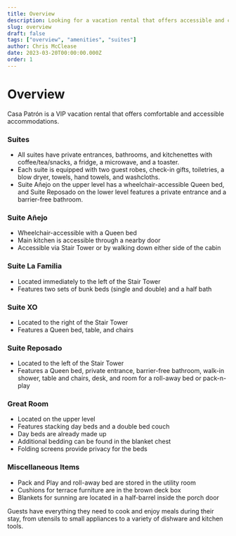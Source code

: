 ```yaml
---
title: Overview
description: Looking for a vacation rental that offers accessible and comfortable accommodations? Casa Patrón has got you covered! Each suite is equipped with private entrances, kitchenettes, and everything you need to make your stay a memorable one. Read on to learn more about the amenities and features of this beautiful vacation rental.
slug: overview
draft: false
tags: ["overview", "amenities", "suites"]
author: Chris McClease
date: 2023-03-20T00:00:00.000Z
order: 1
---
```


# Overview

Casa Patrón is a VIP vacation rental that offers comfortable and accessible accommodations.

### Suites

- All suites have private entrances, bathrooms, and kitchenettes with coffee/tea/snacks, a fridge, a microwave, and a toaster.
- Each suite is equipped with two guest robes, check-in gifts, toiletries, a blow dryer, towels, hand towels, and washcloths.
- Suite Añejo on the upper level has a wheelchair-accessible Queen bed, and Suite Reposado on the lower level features
  a private entrance and a barrier-free bathroom.

### Suite Añejo

- Wheelchair-accessible with a Queen bed
- Main kitchen is accessible through a nearby door
- Accessible via Stair Tower or by walking down either side of the cabin

### Suite La Familia

- Located immediately to the left of the Stair Tower
- Features two sets of bunk beds (single and double) and a half bath

### Suite XO

- Located to the right of the Stair Tower
- Features a Queen bed, table, and chairs

### Suite Reposado

- Located to the left of the Stair Tower
- Features a Queen bed, private entrance, barrier-free bathroom, walk-in shower, table and chairs, desk, and room for a
  roll-away bed or pack-n-play

### Great Room

- Located on the upper level
- Features stacking day beds and a double bed couch
- Day beds are already made up
- Additional bedding can be found in the blanket chest
- Folding screens provide privacy for the beds

### Miscellaneous Items

- Pack and Play and roll-away bed are stored in the utility room
- Cushions for terrace furniture are in the brown deck box
- Blankets for sunning are located in a half-barrel inside the porch door

Guests have everything they need to cook and enjoy meals during their stay, from utensils to small appliances to
a variety of dishware and kitchen tools.
